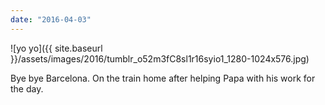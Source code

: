 ```yaml
---
date: "2016-04-03"
---
```


![yo yo]({{ site.baseurl }}/assets/images/2016/tumblr_o52m3fC8sl1r16syio1_1280-1024x576.jpg)

Bye bye Barcelona. On the train home after helping Papa with his work for the day.
